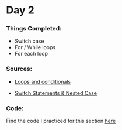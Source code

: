 # Day 2

### Things Completed:
- Switch case
- For / While loops
- For each loop

### Sources:
- [Loops and conditionals](https://www.youtube.com/watch?v=ldYLYRNaucM&list=PL9gnSGHSqcnr_DxHsP7AW9ftq0AtAyYqJ&index=5)

- [Switch Statements & Nested Case](https://www.youtube.com/watch?v=mA23x39DjbI&list=PL9gnSGHSqcnr_DxHsP7AW9ftq0AtAyYqJ&index=6)

### Code:

Find the code I practiced for this section [here](https://github.com/OhmPatil/100DaysOfCode/tree/main/Code/Day%202)